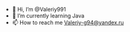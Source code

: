- 👋 Hi, I’m @Valeriy991
- 🌱 I’m currently learning Java
- 📫 How to reach me Valeriy-g94@yandex.ru

<!---
Valeriy991/Valeriy991 is a ✨ special ✨ repository because its `README.md` (this file) appears on your GitHub profile.
You can click the Preview link to take a look at your changes.
--->
